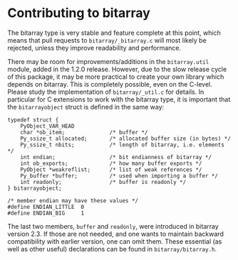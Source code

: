 Contributing to bitarray
========================

The bitarray type is very stable and feature complete at this point,
which means that pull requests to `bitarray/_bitarray.c` will most likely
be rejected, unless they improve readability and performance.

There may be room for improvements/additions in the `bitarray.util` module,
added in the 1.2.0 release.  However, due to the slow release cycle of this
package, it may be more practical to create your own library which depends
on bitarray.  This is completely possible, even on the C-level.  Please
study the implementation of `bitarray/_util.c` for details.  In particular for
C extensions to work with the bitarray type, it is important that
the `bitarrayobject` struct is defined in the same way:

    typedef struct {
        PyObject_VAR_HEAD
        char *ob_item;              /* buffer */
        Py_ssize_t allocated;       /* allocated buffer size (in bytes) */
        Py_ssize_t nbits;           /* length of bitarray, i.e. elements */
        int endian;                 /* bit endianness of bitarray */
        int ob_exports;             /* how many buffer exports */
        PyObject *weakreflist;      /* list of weak references */
        Py_buffer *buffer;          /* used when importing a buffer */
        int readonly;               /* buffer is readonly */
    } bitarrayobject;

    /* member endian may have these values */
    #define ENDIAN_LITTLE  0
    #define ENDIAN_BIG     1

The last two members, `buffer` and `readonly`, were introduced in bitarray
version 2.3.  If those are not needed, and one wants to maintain backward
compatibility with earlier version, one can omit them.
These essential (as well as other useful) declarations can be found
in `bitarray/bitarray.h`.
